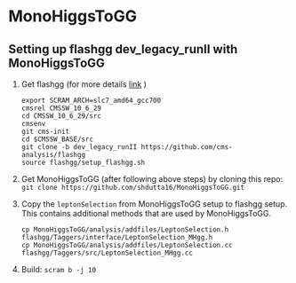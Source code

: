 # MonoHiggsToGG

## Setting up flashgg dev_legacy_runII with MonoHiggsToGG

1. Get flashgg (for more details [link](https://github.com/cms-analysis/flashgg/tree/dev_legacy_runII) )
   ```
   export SCRAM_ARCH=slc7_amd64_gcc700
   cmsrel CMSSW_10_6_29
   cd CMSSW_10_6_29/src
   cmsenv
   git cms-init
   cd $CMSSW_BASE/src 
   git clone -b dev_legacy_runII https://github.com/cms-analysis/flashgg 
   source flashgg/setup_flashgg.sh
   ```
   
2. Get MonoHiggsToGG (after following above steps) by cloning this repo: `git clone https://github.com/shdutta16/MonoHiggsToGG.git`

3. Copy the `leptonSelection` from MonoHiggsToGG setup to flashgg setup. This contains additional methods that are used by MonoHiggsToGG.
   ```
   cp MonoHiggsToGG/analysis/addfiles/LeptonSelection.h flashgg/Taggers/interface/LeptonSelection_MHgg.h
   cp MonoHiggsToGG/analysis/addfiles/LeptonSelection.cc flashgg/Taggers/src/LeptonSelection_MHgg.cc
   ```
   
4. Build: `scram b -j 10`
